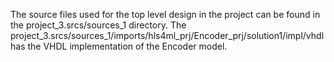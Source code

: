 The source files used for the top level design in the project can be found in the project_3.srcs/sources_1 directory. The project_3.srcs/sources_1/imports/hls4ml_prj/Encoder_prj/solution1/impl/vhdl has the VHDL implementation of the Encoder model.
